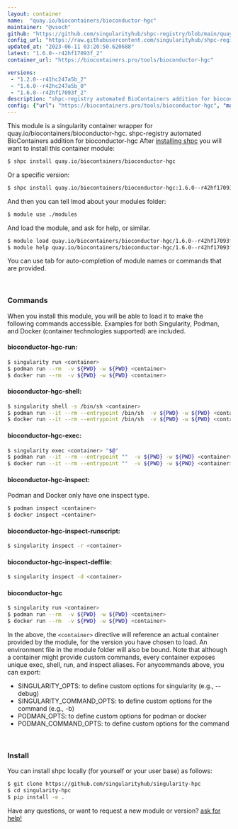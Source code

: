 ```yaml
---
layout: container
name:  "quay.io/biocontainers/bioconductor-hgc"
maintainer: "@vsoch"
github: "https://github.com/singularityhub/shpc-registry/blob/main/quay.io/biocontainers/bioconductor-hgc/container.yaml"
config_url: "https://raw.githubusercontent.com/singularityhub/shpc-registry/main/quay.io/biocontainers/bioconductor-hgc/container.yaml"
updated_at: "2023-06-11 03:20:50.620688"
latest: "1.6.0--r42hf17093f_2"
container_url: "https://biocontainers.pro/tools/bioconductor-hgc"

versions:
 - "1.2.0--r41hc247a5b_2"
 - "1.6.0--r42hc247a5b_0"
 - "1.6.0--r42hf17093f_2"
description: "shpc-registry automated BioContainers addition for bioconductor-hgc"
config: {"url": "https://biocontainers.pro/tools/bioconductor-hgc", "maintainer": "@vsoch", "description": "shpc-registry automated BioContainers addition for bioconductor-hgc", "latest": {"1.6.0--r42hf17093f_2": "sha256:faf372d8c1570e424a5a1bfa45e0fab90819b1b06c37912994edc185c53210f1"}, "tags": {"1.2.0--r41hc247a5b_2": "sha256:d90b193d5b533823481114e16ceffa1c43919e4cd0e7de55f1c5834002645cf9", "1.6.0--r42hc247a5b_0": "sha256:fe87b86a277cd17b546cfd657277f5a14d155cdbf8fbada4e7d14c496291ee1e", "1.6.0--r42hf17093f_2": "sha256:faf372d8c1570e424a5a1bfa45e0fab90819b1b06c37912994edc185c53210f1"}, "docker": "quay.io/biocontainers/bioconductor-hgc"}
---
```


This module is a singularity container wrapper for quay.io/biocontainers/bioconductor-hgc.
shpc-registry automated BioContainers addition for bioconductor-hgc
After [installing shpc](#install) you will want to install this container module:


```bash
$ shpc install quay.io/biocontainers/bioconductor-hgc
```

Or a specific version:

```bash
$ shpc install quay.io/biocontainers/bioconductor-hgc:1.6.0--r42hf17093f_2
```

And then you can tell lmod about your modules folder:

```bash
$ module use ./modules
```

And load the module, and ask for help, or similar.

```bash
$ module load quay.io/biocontainers/bioconductor-hgc/1.6.0--r42hf17093f_2
$ module help quay.io/biocontainers/bioconductor-hgc/1.6.0--r42hf17093f_2
```

You can use tab for auto-completion of module names or commands that are provided.

<br>

### Commands

When you install this module, you will be able to load it to make the following commands accessible.
Examples for both Singularity, Podman, and Docker (container technologies supported) are included.

#### bioconductor-hgc-run:

```bash
$ singularity run <container>
$ podman run --rm  -v ${PWD} -w ${PWD} <container>
$ docker run --rm  -v ${PWD} -w ${PWD} <container>
```

#### bioconductor-hgc-shell:

```bash
$ singularity shell -s /bin/sh <container>
$ podman run --it --rm --entrypoint /bin/sh  -v ${PWD} -w ${PWD} <container>
$ docker run --it --rm --entrypoint /bin/sh  -v ${PWD} -w ${PWD} <container>
```

#### bioconductor-hgc-exec:

```bash
$ singularity exec <container> "$@"
$ podman run --it --rm --entrypoint ""  -v ${PWD} -w ${PWD} <container> "$@"
$ docker run --it --rm --entrypoint ""  -v ${PWD} -w ${PWD} <container> "$@"
```

#### bioconductor-hgc-inspect:

Podman and Docker only have one inspect type.

```bash
$ podman inspect <container>
$ docker inspect <container>
```

#### bioconductor-hgc-inspect-runscript:

```bash
$ singularity inspect -r <container>
```

#### bioconductor-hgc-inspect-deffile:

```bash
$ singularity inspect -d <container>
```



#### bioconductor-hgc

```bash
$ singularity run <container>
$ podman run --rm  -v ${PWD} -w ${PWD} <container>
$ docker run --rm  -v ${PWD} -w ${PWD} <container>
```


In the above, the `<container>` directive will reference an actual container provided
by the module, for the version you have chosen to load. An environment file in the
module folder will also be bound. Note that although a container
might provide custom commands, every container exposes unique exec, shell, run, and
inspect aliases. For anycommands above, you can export:

 - SINGULARITY_OPTS: to define custom options for singularity (e.g., --debug)
 - SINGULARITY_COMMAND_OPTS: to define custom options for the command (e.g., -b)
 - PODMAN_OPTS: to define custom options for podman or docker
 - PODMAN_COMMAND_OPTS: to define custom options for the command

<br>

### Install

You can install shpc locally (for yourself or your user base) as follows:

```bash
$ git clone https://github.com/singularityhub/singularity-hpc
$ cd singularity-hpc
$ pip install -e .
```

Have any questions, or want to request a new module or version? [ask for help!](https://github.com/singularityhub/singularity-hpc/issues)